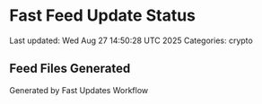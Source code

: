 # Fast Feed Update Status
Last updated: Wed Aug 27 14:50:28 UTC 2025
Categories: crypto

## Feed Files Generated

Generated by Fast Updates Workflow
